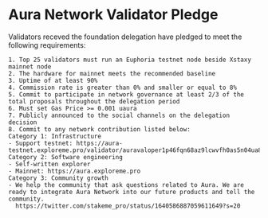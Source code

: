 # Aura Network Validator Pledge

Validators receved the foundation delegation have pledged to meet the following requirements:

    1. Top 25 validators must run an Euphoria testnet node beside Xstaxy mainnet node
    2. The hardware for mainnet meets the recommended baseline    
    3. Uptime of at least 90%
    4. Commission rate is greater than 0% and smaller or equal to 8%
    5. Commit to participate in network governance at least 2/3 of the total proposals throughout the delegation period
    6. Must set Gas Price >= 0.001 uaura
    7. Publicly announced to the social channels on the delegation decision
    8. Commit to any network contribution listed below:
    Category 1: Infrastructure
    - Support testnet: https://aura-testnet.exploreme.pro/validator/auravaloper1p46fqn68az9lcwvfh0as5n04ua8t7mh4rc3em6
    Category 2: Software engineering
    - Self-written explorer
    - Mainnet: https://aura.exploreme.pro
    Category 3: Community growth
    - We help the community that ask questions related to Aura. We are ready to integrate Aura Network into our future products and tell the community.
      https://twitter.com/stakeme_pro/status/1640586887059611649?s=20

